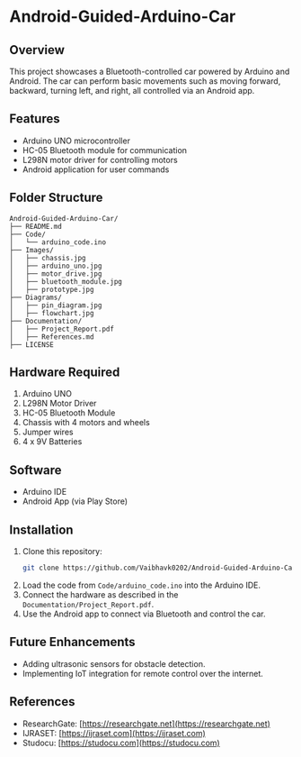 # Android-Guided-Arduino-Car
## Overview
This project showcases a Bluetooth-controlled car powered by Arduino and Android. The car can perform basic movements such as moving forward, backward, turning left, and right, all controlled via an Android app.

## Features
- Arduino UNO microcontroller
- HC-05 Bluetooth module for communication
- L298N motor driver for controlling motors
- Android application for user commands

## Folder Structure
```
Android-Guided-Arduino-Car/
├── README.md
├── Code/
│   └── arduino_code.ino
├── Images/
│   ├── chassis.jpg
│   ├── arduino_uno.jpg
│   ├── motor_drive.jpg
│   ├── bluetooth_module.jpg
│   ├── prototype.jpg
├── Diagrams/
│   ├── pin_diagram.jpg
│   ├── flowchart.jpg
├── Documentation/
│   ├── Project_Report.pdf
│   ├── References.md
├── LICENSE
```

## Hardware Required
1. Arduino UNO
2. L298N Motor Driver
3. HC-05 Bluetooth Module
4. Chassis with 4 motors and wheels
5. Jumper wires
6. 4 x 9V Batteries

## Software
- Arduino IDE
- Android App (via Play Store)

## Installation
1. Clone this repository:
   ```bash
   git clone https://github.com/Vaibhavk0202/Android-Guided-Arduino-Car.git
   ```
2. Load the code from `Code/arduino_code.ino` into the Arduino IDE.
3. Connect the hardware as described in the `Documentation/Project_Report.pdf`.
4. Use the Android app to connect via Bluetooth and control the car.

## Future Enhancements
- Adding ultrasonic sensors for obstacle detection.
- Implementing IoT integration for remote control over the internet.

## References
- ResearchGate: [https://researchgate.net](https://researchgate.net)
- IJRASET: [https://ijraset.com](https://ijraset.com)
- Studocu: [https://studocu.com](https://studocu.com)
